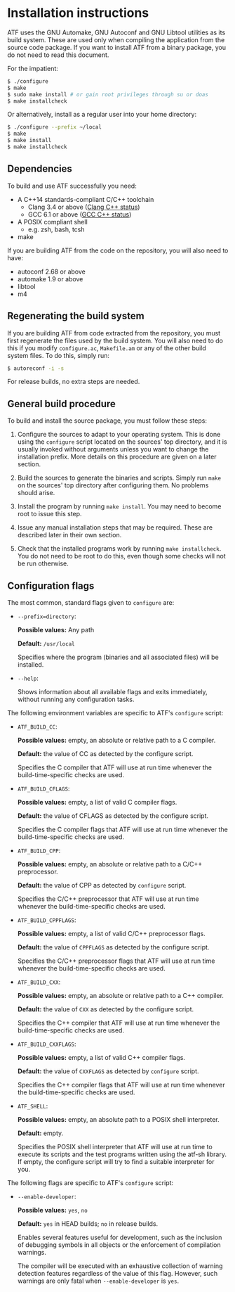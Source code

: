 # Installation instructions

ATF uses the GNU Automake, GNU Autoconf and GNU Libtool utilities as its
build system. These are used only when compiling the application from the
source code package. If you want to install ATF from a binary package, you
do not need to read this document.

For the impatient:

```sh
$ ./configure
$ make
$ sudo make install # or gain root privileges through su or doas
$ make installcheck
```

Or alternatively, install as a regular user into your home directory:

```sh
$ ./configure --prefix ~/local
$ make
$ make install
$ make installcheck
```

## Dependencies

To build and use ATF successfully you need:

-   A C++14 standards-compliant C/C++ toolchain
    -   Clang 3.4 or above ([Clang C++ status](https://clang.llvm.org/cxx_status.html))
    -   GCC 6.1 or above ([GCC C++ status](https://gcc.gnu.org/projects/cxx-status.html))
-   A POSIX compliant shell
    -   e.g. zsh, bash, tcsh
-   make

If you are building ATF from the code on the repository, you will also need
to have:

-   autoconf 2.68 or above
-   automake 1.9 or above
-   libtool
-   m4

## Regenerating the build system

If you are building ATF from code extracted from the repository, you must
first regenerate the files used by the build system. You will also need to
do this if you modify `configure.ac`, `Makefile.am` or any of the other build
system files. To do this, simply run:

```sh
$ autoreconf -i -s
```

For release builds, no extra steps are needed.

## General build procedure

To build and install the source package, you must follow these steps:

1. Configure the sources to adapt to your operating system. This is done
   using the `configure` script located on the sources' top directory,
   and it is usually invoked without arguments unless you want to change
   the installation prefix. More details on this procedure are given on a
   later section.

2. Build the sources to generate the binaries and scripts. Simply run
   `make` on the sources' top directory after configuring them. No
   problems should arise.

3. Install the program by running `make install`. You may need to become
   root to issue this step.

4. Issue any manual installation steps that may be required. These are
   described later in their own section.

5. Check that the installed programs work by running `make installcheck`.
   You do not need to be root to do this, even though some checks will not
   be run otherwise.

## Configuration flags

The most common, standard flags given to `configure` are:

-   `--prefix=directory`:

    **Possible values:** Any path

    **Default:** `/usr/local`

    Specifies where the program (binaries and all associated files) will
    be installed.

-   `--help`:

    Shows information about all available flags and exits immediately,
    without running any configuration tasks.

The following environment variables are specific to ATF's `configure`
script:

-   `ATF_BUILD_CC`:

    **Possible values:** empty, an absolute or relative path to a C compiler.

    **Default:** the value of CC as detected by the configure script.

    Specifies the C compiler that ATF will use at run time whenever the
    build-time-specific checks are used.

-   `ATF_BUILD_CFLAGS`:

    **Possible values:** empty, a list of valid C compiler flags.

    **Default:** the value of CFLAGS as detected by the configure script.

    Specifies the C compiler flags that ATF will use at run time whenever the
    build-time-specific checks are used.

-   `ATF_BUILD_CPP`:

    **Possible values:** empty, an absolute or relative path to a C/C++
    preprocessor.

    **Default:** the value of CPP as detected by `configure` script.

    Specifies the C/C++ preprocessor that ATF will use at run time whenever
    the build-time-specific checks are used.

-   `ATF_BUILD_CPPFLAGS`:

    **Possible values:** empty, a list of valid C/C++ preprocessor flags.

    **Default:** the value of `CPPFLAGS` as detected by the configure script.

    Specifies the C/C++ preprocessor flags that ATF will use at run time
    whenever the build-time-specific checks are used.

-   `ATF_BUILD_CXX`:

    **Possible values:** empty, an absolute or relative path to a C++ compiler.

    **Default:** the value of `CXX` as detected by the configure script.

    Specifies the C++ compiler that ATF will use at run time whenever the
    build-time-specific checks are used.

-   `ATF_BUILD_CXXFLAGS`:

    **Possible values:** empty, a list of valid C++ compiler flags.

    **Default:** the value of `CXXFLAGS` as detected by `configure` script.

    Specifies the C++ compiler flags that ATF will use at run time whenever
    the build-time-specific checks are used.

-   `ATF_SHELL`:

    **Possible values:** empty, an absolute path to a POSIX shell interpreter.

    **Default:** empty.

    Specifies the POSIX shell interpreter that ATF will use at run time to
    execute its scripts and the test programs written using the atf-sh
    library. If empty, the configure script will try to find a suitable
    interpreter for you.

The following flags are specific to ATF's `configure` script:

-   `--enable-developer`:

    **Possible values:** `yes`, `no`

    **Default:** `yes` in HEAD builds; `no` in release builds.

    Enables several features useful for development, such as the inclusion
    of debugging symbols in all objects or the enforcement of compilation
    warnings.

    The compiler will be executed with an exhaustive collection of warning
    detection features regardless of the value of this flag. However, such
    warnings are only fatal when `--enable-developer` is `yes`.
